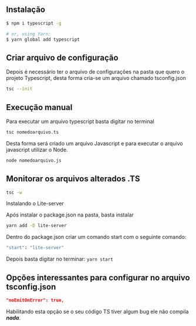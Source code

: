 ## Instalação

```bash
$ npm i typescript -g

# or, using Yarn:
$ yarn global add typescript
```

## Criar arquivo de configuração

Depois é necessário ter o arquivo de configurações na pasta que quero o projeto Typescript, desta forma cria-se um arquivo chamado tsconfig.json

```bash
tsc --init
```

## Execução manual

Para executar um arquivo typescript basta digitar no terminal

```bash
tsc nomedoarquivo.ts
```

Desta forma será criado um arquivo Javascript e para executar o arquivo javascript utilizar o Node.

```bash
node nomedoarquivo.js
```

## Monitorar os arquivos alterados .TS

```bash
tsc -w
```

Instalando o Lite-server

Após instalar o package.json na pasta, basta instalar

```bash
yarn add -D lite-server
```

Dentro do package.json criar um comando start com o seguinte comando:

```bash
"start": "lite-server"
```

Depois basta digitar no terminar: `yarn start`

## Opções interessantes para configurar no arquivo tsconfig.json

```json
"noEmitOnError": true,
```
Habilitando esta opção se o seu código TS tiver algum bug ele não compila ***nada***.
